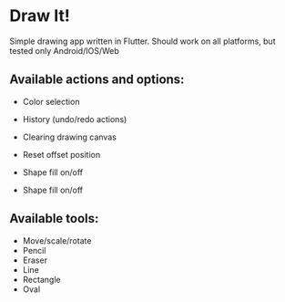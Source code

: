 # Draw It!

Simple drawing app written in Flutter. Should work on all platforms, but tested only Android/IOS/Web
 
## Available actions and options:
* Color selection

* History (undo/redo actions)
* Clearing drawing canvas
* Reset offset position

* Shape fill on/off

* Shape fill on/off

## Available tools:
* Move/scale/rotate
* Pencil
* Eraser
* Line
* Rectangle
* Oval
